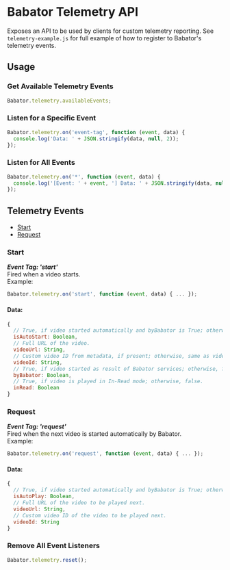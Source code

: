 # Babator Telemetry API
Exposes an API to be used by clients for custom telemetry reporting.
See `telemetry-example.js` for full example of how to register to Babator's telemetry events.

## Usage

### Get Available Telemetry Events
```javascript
Babator.telemetry.availableEvents;
```

### Listen for a Specific Event
```javascript
Babator.telemetry.on('event-tag', function (event, data) {
  console.log('Data: ' + JSON.stringify(data, null, 2));
});
```

### Listen for All Events
```javascript
Babator.telemetry.on('*', function (event, data) {
  console.log('[Event: ' + event, '] Data: ' + JSON.stringify(data, null, 2));
});
```

## Telemetry Events
* [Start](#start)
* [Request](#request)

### Start
**_Event Tag: 'start'_**  
Fired when a video starts.  
Example:
```javascript 
Babator.telemetry.on('start', function (event, data) { ... });
```

#### Data: 
```javascript
{
  // True, if video started automatically and byBabator is True; otherwise, false.
  isAutoStart: Boolean,
  // Full URL of the video.
  videoUrl: String,
  // Custom video ID from metadata, if present; otherwise, same as videoUrl.   
  videoId: String,
  // True, if video started as result of Babator services; otherwise, false.
  byBabator: Boolean,
  // True, if video is played in In-Read mode; otherwise, false.
  inRead: Boolean
}
```

### Request
**_Event Tag: 'request'_**  
Fired when the next video is started automatically by Babator.  
Example:
```javascript 
Babator.telemetry.on('request', function (event, data) { ... });
```

#### Data: 
```javascript
{
  // True, if video started automatically and byBabator is True; otherwise, false.
  isAutoPlay: Boolean,
  // Full URL of the video to be played next.
  videoUrl: String,
  // Custom video ID of the video to be played next.
  videoId: String
}
```

### Remove All Event Listeners
```javascript
Babator.telemetry.reset();
```
